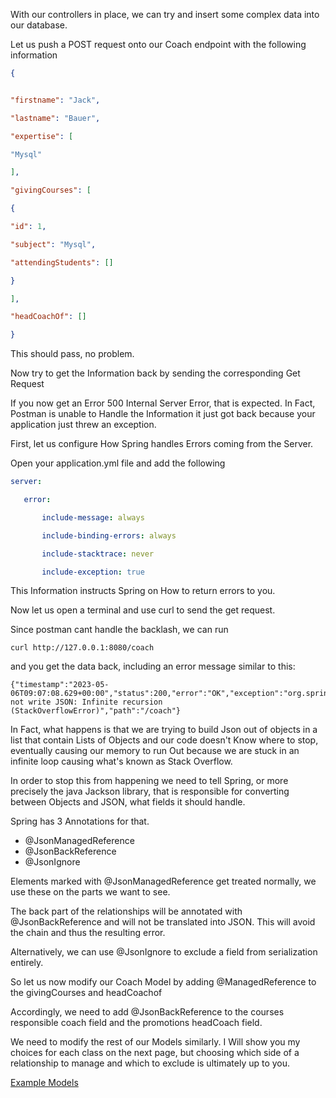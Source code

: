 With our controllers in place, we can try and insert some complex data into our database.

Let us push a POST request onto our Coach endpoint with the following information

```JSON
{


"firstname": "Jack",

"lastname": "Bauer",

"expertise": [

"Mysql"

],

"givingCourses": [

{

"id": 1,

"subject": "Mysql",

"attendingStudents": []

}

],

"headCoachOf": []

}
```

This should pass, no problem.

Now try to get the Information back by sending the corresponding Get Request

If you now get an Error 500 Internal Server Error, that is expected. In Fact, Postman is unable to Handle the Information it just got back because your application just threw an exception.

First, let us configure How Spring handles Errors coming from the Server.

 Open your application.yml file and add the following
 ```yml
server:

	error:

		include-message: always

		include-binding-errors: always

		include-stacktrace: never

		include-exception: true
```

This Information instructs Spring on How to return errors to you.

Now let us open a terminal and use curl to send the get request.

Since postman cant handle the backlash, we can run

```
curl http://127.0.0.1:8080/coach
```

and you get the data back, including an error message similar to this:

```
{"timestamp":"2023-05-06T09:07:08.629+00:00","status":200,"error":"OK","exception":"org.springframework.http.converter.HttpMessageNotWritableException","message":"Could not write JSON: Infinite recursion (StackOverflowError)","path":"/coach"}
```

In Fact, what happens is that we are trying to build Json out of objects in a list that contain Lists of Objects and our code doesn't Know where to stop, eventually causing our memory to run Out because we are stuck in an infinite loop causing what's known as Stack Overflow.

In order to stop this from happening we need to tell Spring, or more precisely the java Jackson library, that is responsible for converting between Objects and JSON, what fields it should handle.

Spring has 3 Annotations for that.

- @JsonManagedReference 
- @JsonBackReference 
- @JsonIgnore 

Elements marked with @JsonManagedReference get treated normally, we use these on the parts we want to see.

The back part of the relationships will be annotated with @JsonBackReference and will not be translated into JSON. This will avoid the chain and thus the resulting error.

Alternatively, we can use @JsonIgnore to exclude a field from serialization entirely.

So let us now modify our Coach Model by adding @ManagedReference to the givingCourses and headCoachof

Accordingly, we need to add @JsonBackReference to the courses responsible coach field and the promotions headCoach field.

We need to modify the rest of our Models similarly. I Will show you my choices for each class on the next page, but choosing which side of a relationship to manage and which to exclude is ultimately up to you.


[Example Models](https://github.com/TripsJ/Spring-API-Workshop-1/blob/main/Example%20Models.md)
 
